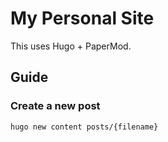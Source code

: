 # My Personal Site

This uses Hugo + PaperMod.

## Guide

### Create a new post
```cmd
hugo new content posts/{filename}
```